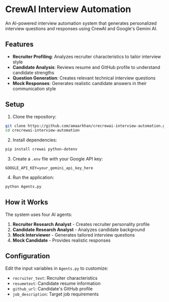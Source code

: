 # CrewAI Interview Automation

An AI-powered interview automation system that generates personalized interview questions and responses using CrewAI and Google's Gemini AI.

## Features

- **Recruiter Profiling**: Analyzes recruiter characteristics to tailor interview style
- **Candidate Analysis**: Reviews resume and GitHub profile to understand candidate strengths
- **Question Generation**: Creates relevant technical interview questions
- **Mock Responses**: Generates realistic candidate answers in their communication style

## Setup

1. Clone the repository:
```bash
git clone https://github.com/amaarkhan/crecrewai-interview-automation.git
cd crecrewai-interview-automation
```

2. Install dependencies:
```bash
pip install crewai python-dotenv
```

3. Create a `.env` file with your Google API key:
```
GOOGLE_API_KEY=your_gemini_api_key_here
```

4. Run the application:
```bash
python Agents.py
```

## How it Works

The system uses four AI agents:
1. **Recruiter Research Analyst** - Creates recruiter personality profile
2. **Candidate Research Analyst** - Analyzes candidate background
3. **Mock Interviewer** - Generates tailored interview questions
4. **Mock Candidate** - Provides realistic responses

## Configuration

Edit the input variables in `Agents.py` to customize:
- `recruiter_text`: Recruiter characteristics
- `resumetext`: Candidate resume information
- `github_url`: Candidate's GitHub profile
- `job_description`: Target job requirements
